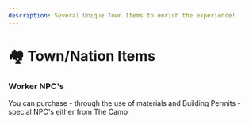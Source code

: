 ```yaml
---
description: Several Unique Town Items to enrich the experience!
---
```


# 🏘 Town/Nation Items

### Worker NPC's

You can purchase - through the use of materials and Building Permits - special NPC's either from The Camp
